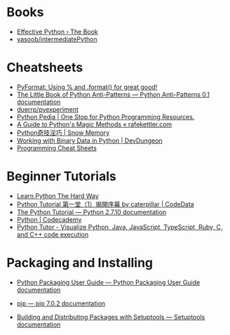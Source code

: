 # Books

* [Effective Python › The Book](http://www.effectivepython.com/)
* [yasoob/intermediatePython](https://github.com/yasoob/intermediatePython)

# Cheatsheets

* [PyFormat: Using % and .format() for great good!](http://pyformat.info)
* [The Little Book of Python Anti-Patterns — Python Anti-Patterns 0.1
  documentation](http://docs.quantifiedcode.com/python-anti-patterns/index.html)
* [duerrp/pyexperiment](https://github.com/duerrp/pyexperiment)
* [Python Pedia | One Stop for Python Programming Resources.](https://pythonpedia.com/)
* [A Guide to Python's Magic Methods « rafekettler.com](http://www.rafekettler.com/magicmethods.html)
* [Python奇技淫巧 | Snow Memory](http://andrewliu.in/2015/11/14/Python%E5%A5%87%E6%8A%80%E6%B7%AB%E5%B7%A7/)
* [Working with Binary Data in Python | DevDungeon](http://www.devdungeon.com/content/working-binary-data-python)
* [Programming Cheat Sheets](http://www.howindergg.com/python-cs)

# Beginner Tutorials

* [Learn Python The Hard Way](http://learnpythonthehardway.org/book/)
* [Python Tutorial 第一堂（1）揭開序幕 by caterpillar | CodeData](http://www.codedata.com.tw/python/python-tutorial-the-1st-class-1-preface)
* [The Python Tutorial — Python 2.7.10 documentation](https://docs.python.org/2/tutorial/)
* [Python | Codecademy](https://www.codecademy.com/en/tracks/python)
* [Python Tutor - Visualize Python, Java, JavaScript, TypeScript, Ruby, C, and C++ code
  execution](http://pythontutor.com/)

# Packaging and Installing

* [Python Packaging User Guide — Python Packaging User Guide
documentation](https://packaging.python.org/en/latest/index.html)

* [pip — pip 7.0.2 documentation](https://pip.pypa.io/en/stable/)

* [Building and Distributing Packages with Setuptools — Setuptools
documentation](http://pythonhosted.org/setuptools/setuptools.html)

